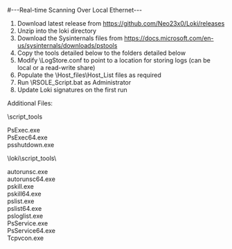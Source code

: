 #---Real-time Scanning Over Local Ethernet---

1. Download latest release from https://github.com/Neo23x0/Loki/releases
2. Unzip into the loki directory
3. Download the Sysinternals files from https://docs.microsoft.com/en-us/sysinternals/downloads/pstools
4. Copy the tools detailed below to the folders detailed below 
5. Modify \LogStore.conf to point to a location for storing logs (can be local or a read-write share)
6. Populate the \Host_files\Host_List files as required
7. Run \RSOLE_Script.bat as Administrator
8. Update Loki signatures on the first run

Additional Files:

\script_tools

PsExec.exe<br />
PsExec64.exe<br />
psshutdown.exe<br />

\loki\script_tools\

autorunsc.exe<br />
autorunsc64.exe<br />
pskill.exe<br />
pskill64.exe<br />
pslist.exe<br />
pslist64.exe<br />
psloglist.exe<br />
PsService.exe<br />
PsService64.exe<br />
Tcpvcon.exe
